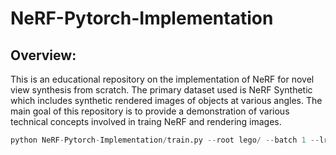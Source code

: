 # NeRF-Pytorch-Implementation

## Overview:
This is an educational repository on the implementation of NeRF for novel view synthesis from scratch. The primary dataset used is NeRF Synthetic which includes synthetic rendered images of objects at various angles. The main goal of this repository is to provide a demonstration of various technical concepts involved in traing NeRF and rendering images. 

```python 
python NeRF-Pytorch-Implementation/train.py --root lego/ --batch 1 --lr 5e-4 --epochs 100 --save Outputs/ --pos_encoding_L 10 --dir_encoding_L 4 --num_steps 128 --size 128
```